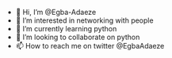 - 👋 Hi, I’m @Egba-Adaeze
- 👀 I’m interested in networking with people
- 🌱 I’m currently learning python
- 💞️ I’m looking to collaborate on python
- 📫 How to reach me on twitter @EgbaAdaeze

<!---
Egba-Adaeze/Egba-Adaeze is a ✨ special ✨ repository because its `README.md` (this file) appears on your GitHub profile.
You can click the Preview link to take a look at your changes.
--->
